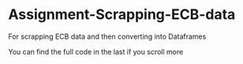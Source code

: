 # Assignment-Scrapping-ECB-data
For scrapping ECB data and then converting into Dataframes

You can find the full code in the last if you scroll more
